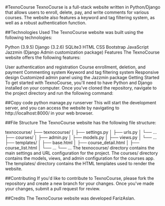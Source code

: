 #TexnoCourse
TexnoCourse is a full-stack website written in Python/Django that allows users to enroll, delete, pay, and write comments for various courses. The website also features a keyword and tag filtering system, as well as a robust authentication function.

##Technologies Used
The TexnoCourse website was built using the following technologies:

Python (3.9.5)
Django (3.2.6)
SQLite3
HTML
CSS
Bootstrap
JavaScript
Jazzmin (Django Admin customization package)
Features
The TexnoCourse website offers the following features:

User authentication and registration
Course enrollment, deletion, and payment
Commenting system
Keyword and tag filtering system
Responsive design
Customized admin panel using the Jazzmin package
Getting Started
To get started with TexnoCourse, you'll need to have Python and Django installed on your computer. Once you've cloned the repository, navigate to the project directory and run the following command:

##Copy code
python manage.py runserver
This will start the development server, and you can access the website by navigating to http://localhost:8000/ in your web browser.

##File Structure
The TexnoCourse website has the following file structure:

texnocourse/
├── texnocourse/
│   ├── settings.py
│   ├── urls.py
│   └── ...
├── courses/
│   ├── admin.py
│   ├── models.py
│   ├── views.py
│   └── ...
├── templates/
│   ├── base.html
│   ├── course_detail.html
│   ├── course_list.html
│   └── ...
└── ...
The texnocourse/ directory contains the main settings and URL configuration for the project. The courses/ directory contains the models, views, and admin configuration for the courses app. The templates/ directory contains the HTML templates used to render the website.

##Contributing
If you'd like to contribute to TexnoCourse, please fork the repository and create a new branch for your changes. Once you've made your changes, submit a pull request for review.

##Credits
The TexnoCourse website was developed FarizAslan.
